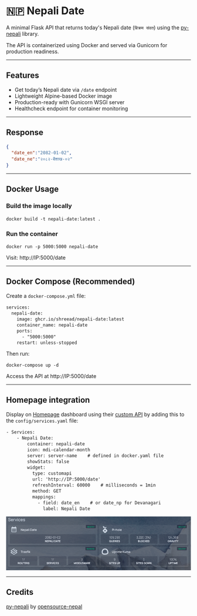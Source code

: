 # 🇳🇵 Nepali Date

A minimal Flask API that returns today's Nepali date (`बिक्रम संवत`) using the [py-nepali](https://github.com/opensource-nepal/py-nepali) library.

The API is containerized using Docker and served via Gunicorn for production readiness.

---

## Features

- Get today’s Nepali date via `/date` endpoint
- Lightweight Alpine-based Docker image
- Production-ready with Gunicorn WSGI server
- Healthcheck endpoint for container monitoring

---

## Response

```json
{
  "date_en":"2082-01-02",
  "date_ne":"२०८२-बैशाख-०२"
}
```

---

## Docker Usage

### Build the image locally
```
docker build -t nepali-date:latest .
```
### Run the container
```
docker run -p 5000:5000 nepali-date
```
Visit: http://IP:5000/date

---

## Docker Compose (Recommended)

Create a `docker-compose.yml` file:
```
services:
  nepali-date:
    image: ghcr.io/shreead/nepali-date:latest
    container_name: nepali-date
    ports:
      - "5000:5000"
    restart: unless-stopped
```
Then run:
```
docker-compose up -d
```
Access the API at http://IP:5000/date

---

## Homepage integration

Display on [Homepage](https://gethomepage.dev) dashboard using their [custom API](https://gethomepage.dev/widgets/services/customapi/) by adding this to the `config/services.yaml` file:
```
- Services:
    - Nepali Date:
        container: nepali-date
        icon: mdi-calendar-month
        server: server-name    # defined in docker.yaml file
        showStats: false
        widget:
          type: customapi
          url: 'http://IP:5000/date'
          refreshInterval: 60000    # milliseconds = 1min
          method: GET
          mappings:
            - field: date_en    # or date_np for Devanagari
              label: Nepali Date
```
![image](Homepage.png)

---

## Credits

[py-nepali](https://github.com/opensource-nepal/py-nepali) by [opensource-nepal](https://github.com/opensource-nepal)

